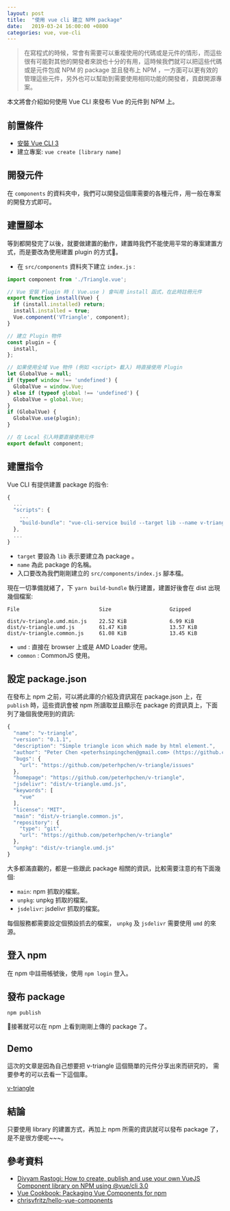 ```yaml
---
layout: post
title:  "使用 vue cli 建立 NPM package"
date:   2019-03-24 16:00:00 +0800
categories: vue, vue-cli
---
```


> 在寫程式的時候，常會有需要可以重複使用的代碼或是元件的情形，而這些很有可能對其他的開發者來說也十分的有用，這時候我們就可以把這些代碼或是元件包成 NPM 的 package 並且發布上 NPM ，一方面可以更有效的管理這些元件，另外也可以幫助到需要使用相同功能的開發者，貢獻開源專案。

本文將會介紹如何使用 Vue CLI 來發布 Vue 的元件到 NPM 上。

## 前置條件

* [安裝 Vue CLI 3](https://cli.vuejs.org/guide/installation.html)
* 建立專案: `vue create [library name]`

## 開發元件

在 `components` 的資料夾中，我們可以開發這個庫需要的各種元件，用一般在專案的開發方式即可。

## 建置腳本

等到都開發完了以後，就要做建置的動作，建置時我們不能使用平常的專案建置方式，而是要改為使用建置 plugin 的方式。

* 在 `src/components` 資料夾下建立 `index.js` :

```js
import component from './Triangle.vue';

// Vue 安裝 Plugin 時 ( Vue.use ) 會叫用 install 函式，在此時註冊元件
export function install(Vue) {
  if (install.installed) return;
  install.installed = true;
  Vue.component('VTriangle', component);
}

// 建立 Plugin 物件
const plugin = {
  install,
};

// 如果使用全域 Vue 物件 (例如 <script> 載入) 時直接使用 Plugin
let GlobalVue = null;
if (typeof window !== 'undefined') {
  GlobalVue = window.Vue;
} else if (typeof global !== 'undefined') {
  GlobalVue = global.Vue;
}
if (GlobalVue) {
  GlobalVue.use(plugin);
}

// 在 Local 引入時要直接使用元件
export default component;
```

## 建置指令

Vue CLI 有提供建置 package 的指令:

```js
{
  ...
  "scripts": {
    ...
    "build-bundle": "vue-cli-service build --target lib --name v-triangle ./src/components/index.js",
  },
  ...
}
```

* `target` 要設為 `lib` 表示要建立為 package 。
* `name` 為此 package 的名稱。
* 入口要改為我們剛剛建立的 `src/components/index.js` 腳本檔。

現在一切準備就緒了，下 `yarn build-bundle` 執行建置，建置好後會在 dist 出現幾個檔案:

```shell
File                          Size                   Gzipped

dist/v-triangle.umd.min.js    22.52 KiB              6.99 KiB
dist/v-triangle.umd.js        61.47 KiB              13.57 KiB
dist/v-triangle.common.js     61.08 KiB              13.45 KiB
```

* `umd` : 直接在 browser 上或是 AMD Loader 使用。
* `common` : CommonJS 使用。

## 設定 package.json

在發布上 npm 之前，可以將此庫的介紹及資訊寫在 package.json 上，在 `publish` 時，這些資訊會被 npm 所讀取並且顯示在 package 的資訊頁上，下面列了幾個我使用到的資訊:

```js
{
  "name": "v-triangle",
  "version": "0.1.1",
  "description": "Simple triangle icon which made by html element.",
  "author": "Peter Chen <peterhsinpingchen@gmail.com> (https://github.com/peterhpchen)",
  "bugs": {
    "url": "https://github.com/peterhpchen/v-triangle/issues"
  },
  "homepage": "https://github.com/peterhpchen/v-triangle",
  "jsdelivr": "dist/v-triangle.umd.js",
  "keywords": [
    "vue"
  ],
  "license": "MIT",
  "main": "dist/v-triangle.common.js",
  "repository": {
    "type": "git",
    "url": "https://github.com/peterhpchen/v-triangle"
  },
  "unpkg": "dist/v-triangle.umd.js"
}
```

大多都滿直觀的，都是一些跟此 package 相關的資訊，比較需要注意的有下面幾個:

* `main`: npm 抓取的檔案。
* `unpkg`: unpkg 抓取的檔案。
* `jsdelivr`: jsdelivr 抓取的檔案。

每個服務都需要設定個預設抓去的檔案， `unpkg` 及 `jsdelivr` 需要使用 `umd` 的來源。

## 登入 npm

在 npm 中註冊帳號後，使用 `npm login` 登入。

## 發布 package

```shell
npm publish
```

接著就可以在 npm 上看到剛剛上傳的 package 了。

## Demo

這次的文章是因為自己想要把 v-triangle 這個簡單的元件分享出來而研究的， 需要參考的可以去看一下這個庫。

[v-triangle](https://www.npmjs.com/package/v-triangle)

## 結論

只要使用 library 的建置方式，再加上 npm 所需的資訊就可以發布 package 了，是不是很方便呢~~~。

## 參考資料

* [Divyam Rastogi: How to create, publish and use your own VueJS Component library on NPM using @vue/cli 3.0](https://medium.com/justfrontendthings/how-to-create-and-publish-your-own-vuejs-component-library-on-npm-using-vue-cli-28e60943eed3)
* [Vue Cookbook: Packaging Vue Components for npm](https://vuejs.org/v2/cookbook/packaging-sfc-for-npm.html)
* [chrisvfritz/hello-vue-components](https://github.com/chrisvfritz/hello-vue-components)